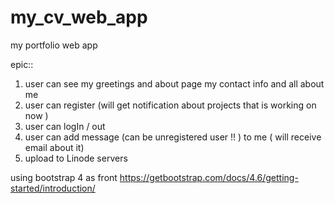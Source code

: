 # my_cv_web_app

my portfolio web app

epic::

1.  user can see my greetings and about page
    my contact info and all about me 
2. user can register (will get notification about projects that is working on now )
3. user can logIn / out
4.  user can add message (can be unregistered user !! )
    to me ( will receive email about it)
5. upload to Linode servers


using bootstrap 4 as front 
https://getbootstrap.com/docs/4.6/getting-started/introduction/